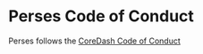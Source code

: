 Perses Code of Conduct
======================

Perses follows the [CoreDash Code of Conduct](https://github.com/coredashio/community/blob/main/CODE_OF_CONDUCT.md)
